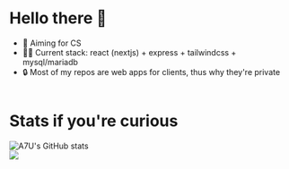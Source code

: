 # Hello there 👋

- 🚀 Aiming for CS
- 👩‍💻 Current stack: react (nextjs) + express + tailwindcss + mysql/mariadb
- 🔒 Most of my repos are web apps for clients, thus why they're private
<br><br>

# Stats if you're curious
![A7U's GitHub stats](https://github-readme-stats.vercel.app/api?username=A7U&show_icons=true&theme=radical)<br>
![](https://komarev.com/ghpvc/?username=A7U)
